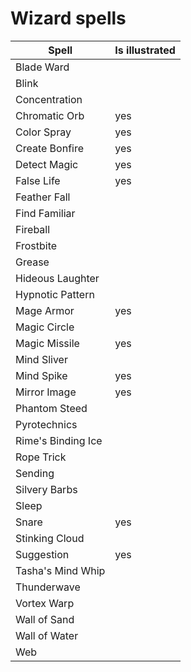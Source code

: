 # Wizard spells

| Spell  | Is illustrated |
| ------ | -------------- |
| Blade Ward | | 
| Blink | | 
| Concentration | | 
| Chromatic Orb | yes | 
| Color Spray | yes | 
| Create Bonfire | yes | 
| Detect Magic | yes | 
| False Life | yes | 
| Feather Fall | | 
| Find Familiar | | 
| Fireball | | 
| Frostbite | | 
| Grease | | 
| Hideous Laughter | | 
| Hypnotic Pattern | | 
| Mage Armor | yes | 
| Magic Circle | | 
| Magic Missile | yes | 
| Mind Sliver | | 
| Mind Spike | yes | 
| Mirror Image | yes | 
| Phantom Steed | | 
| Pyrotechnics | | 
| Rime's Binding Ice | | 
| Rope Trick | | 
| Sending | | 
| Silvery Barbs | | 
| Sleep | | 
| Snare | yes | 
| Stinking Cloud | | 
| Suggestion | yes | 
| Tasha's Mind Whip | | 
| Thunderwave | | 
| Vortex Warp | | 
| Wall of Sand | | 
| Wall of Water | | 
| Web | | 

